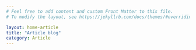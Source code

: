 ```yaml
---
# Feel free to add content and custom Front Matter to this file.
# To modify the layout, see https://jekyllrb.com/docs/themes/#overriding-theme-defaults

layout: home-article
title: "Article blog"
category: Article
---
```

